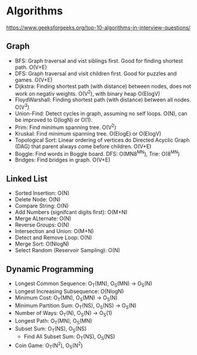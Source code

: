 # Algorithms
https://www.geeksforgeeks.org/top-10-algorithms-in-interview-questions/

## Graph
- BFS: Graph traversal and vist siblings first. Good for finding shortest path. O(V+E)
- DFS: Graph traversal and visit children first. Good for puzzles and games. O(V+E)
- Dijkstra: Finding shortest path (with distance) between nodes, does not work on negativ weights. O(V<sup>2</sup>), with binary heap O(ElogV)
- FloydWarshall: Finding shortest path (with distance) between all nodes. O(V<sup>3</sup>)
- Union-Find: Detect cycles in graph, assuming no self loops. O(N), can be improved to O(logN) or O(1).
- Prim: Find minimum spanning tree. O(V<sup>2</sup>)
- Kruskal: Find minimum spanning tree. O(ElogE) or O(ElogV)
- Topological Sort: Linear ordering of vertices do Directed Acyclic Graph (DAG) that parent always come before children. O(V+E)
- Boggle: Find words in Boggle board. DFS: O(MN8<sup>MN</sup>), Trie: O(8<sup>MN</sup>)
- Bridges: Find bridges in graph. O(V+E)

## Linked List
- Sorted Insertion: O(N)
- Delete Node: O(N)
- Compare String: O(N)
- Add Numbers (signifcant digits first): O(M+N)
- Merge ALternate: O(N)
- Reverse Groups: O(N)
- Intersection and Union: O(M+N)
- Detect and Remove Loop: O(N)
- Merge Sort: O(NlogN)
- Select Random (Reservoir Sampling): O(N)

## Dynamic Programming
- Longest Common Sequence: O<sub>T</sub>(MN), O<sub>S</sub>(MN) -> O<sub>S</sub>(N)
- Longest Increasing Subsequence: O(NlogN)
- Minimum Cost: O<sub>T</sub>(MN), O<sub>S</sub>(MN) -> O<sub>S</sub>(N)
- Minimum Partition Sum: O<sub>T</sub>(NS), O<sub>S</sub>(NS) -> O<sub>S</sub>(N)
- Number of Ways: O<sub>T</sub>(N), O<sub>S</sub>(N) -> O<sub>S</sub>(1)
- Longest Path: O<sub>T</sub>(MN), O<sub>S</sub>(MN)
- Subset Sum: O<sub>T</sub>(NS), O<sub>S</sub>(NS)
    - Find All Subset Sum: O<sub>T</sub>(NS), O<sub>S</sub>(NS)
- Coin Game: O<sub>T</sub>(N<sup>2</sup>), O<sub>S</sub>(N<sup>2</sup>)
